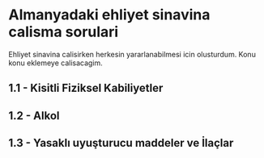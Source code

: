# Almanyadaki ehliyet sinavina calisma sorulari
Ehliyet sinavina calisirken herkesin yararlanabilmesi icin olusturdum. Konu konu eklemeye calisacagim.

## 1.1 - Kisitli Fiziksel Kabiliyetler
## 1.2 - Alkol
## 1.3 - Yasaklı uyuşturucu maddeler ve İlaçlar
